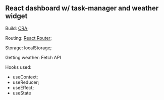 ## React dashboard w/ task-manager and weather widget

Build: [CRA](https://github.com/facebook/create-react-app);

Routing: [React Router](https://github.com/remix-run/react-router);

Storage: localStorage;

Getting weather: Fetch API

Hooks used:
- useContext;
- useReducer;
- useEffect;
- useState

